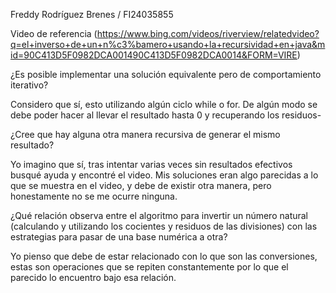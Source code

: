 Freddy Rodríguez Brenes / FI24035855

Video de referencia
(https://www.bing.com/videos/riverview/relatedvideo?q=el+inverso+de+un+n%c3%bamero+usando+la+recursividad+en+java&mid=90C413D5F0982DCA001490C413D5F0982DCA0014&FORM=VIRE)

¿Es posible implementar una solución equivalente pero de comportamiento iterativo?

Considero que sí, esto utilizando algún ciclo while o for. De algún modo se debe poder hacer al llevar el resultado hasta 0 y recuperando los residuos-

¿Cree que hay alguna otra manera recursiva de generar el mismo resultado?

Yo imagino que sí, tras intentar varias veces sin resultados efectivos busqué ayuda y encontré el video. Mis soluciones eran algo parecidas a lo que se muestra en el video, y debe de existir otra manera, pero honestamente no se me ocurre ninguna.

¿Qué relación observa entre el algoritmo para invertir un número natural (calculando y utilizando los cocientes y residuos de las divisiones) con las estrategias para pasar de una base numérica a otra?

Yo pienso que debe de estar relacionado con lo que son las conversiones, estas son operaciones que se repiten constantemente por lo que el parecido lo encuentro bajo esa relación.
